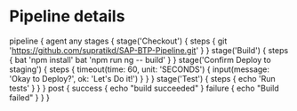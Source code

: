# Pipeline details

pipeline {
  agent any
  stages {
      stage('Checkout') {
          steps {
            git 'https://github.com/supratikd/SAP-BTP-Pipeline.git'
          }
      }
      stage('Build') {
        steps {
          bat 'npm install' 
          bat 'npm run ng -- build' 
        }
      }
      stage('Confirm Deploy to staging') {
      steps {
        timeout(time: 60, unit: 'SECONDS') {
          input(message: 'Okay to Deploy?', ok: 'Let\'s Do it!')
        }
      }
    }
    stage('Test') {
      steps {
        echo 'Run tests'
      }
    }
  }
  post {
    success {
      echo "build succeeded"
    }
    failure {
      echo "Build failed"
    }
  }
}
